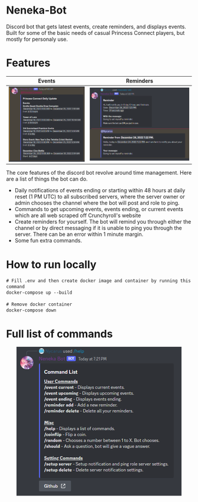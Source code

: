 # Neneka-Bot
Discord bot that gets latest events, create reminders, and displays events. Built for some of the basic needs of casual Princess Connect players, but mostly for personaly use.

# Features
| Events | Reminders |
|     :---:      |     :---:      |
| ![Daily Updates feature](./res/readme_images/daily_update.PNG) | ![Daily Updates feature](./res/readme_images/reminder.PNG) |

The core features of the discord bot revolve around time management. Here are a list of things the bot can do.

- Daily notifications of events ending or starting within 48 hours at daily reset (1 PM UTC) to all subscribed servers, where the server owner or admin chooses the channel where the bot will post and role to ping.
- Commands to get upcoming events, events ending, or current events which are all web scraped off Crunchyroll's website
- Create reminders for yourself. The bot will remind you through either the channel or by direct messaging if it is unable to ping you through the server. There can be an error within 1 minute margin.
- Some fun extra commands.



# How to run locally
```
# Fill .env and then create docker image and container by running this command
docker-compose up --build

# Remove docker container
docker-compose down
```

# Full list of commands
<p align="center">
    <img src="./res/readme_images/help.PNG" alt="full list of commands"/>
</p>
